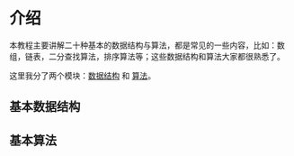 # 介绍

本教程主要讲解二十种基本的数据结构与算法，都是常见的一些内容，比如：数组，链表，二分查找算法，排序算法等；这些数据结构和算法大家都很熟悉了。

这里我分了两个模块：[数据结构](data-structure/array) 和 [算法](algorithm/binary-search)。


## 基本数据结构

## 基本算法
